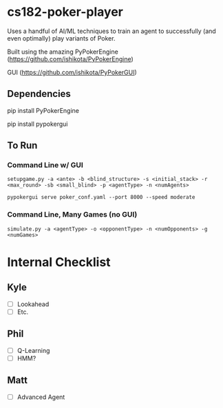 # cs182-poker-player

Uses a handful of AI/ML techniques to train an agent to successfully (and even optimally) play variants of Poker.

Built using the amazing PyPokerEngine (https://github.com/ishikota/PyPokerEngine)

GUI (https://github.com/ishikota/PyPokerGUI)

## Dependencies
pip install PyPokerEngine

pip install pypokergui

## To Run
### Command Line w/ GUI

`setupgame.py -a <ante> -b <blind_structure> -s <initial_stack> -r <max_round> -sb <small_blind> -p <agentType> -n <numAgents>`

`pypokergui serve poker_conf.yaml --port 8000 --speed moderate`

### Command Line, Many Games (no GUI)
`simulate.py -a <agentType> -o <opponentType> -n <numOpponents> -g <numGames>`

# Internal Checklist
## Kyle
- [ ] Lookahead
- [ ] Etc.
## Phil
- [ ] Q-Learning
- [ ] HMM?
## Matt
- [ ] Advanced Agent
